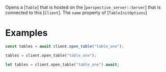 Opens a [`Table`] that is hosted on the [`perspective_server::Server`] that is
connected to this [`Client`]. The `name` property of [`TableInitOptions`]

# Examples

```js
const tables = await client.open_table("table_one");
```

```python
tables = client.open_table("table_one");
```

```rust
let tables = client.open_table("table_one").await;
```
